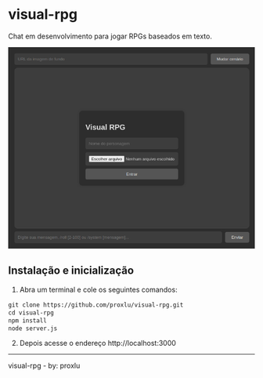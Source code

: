 # visual-rpg
Chat em desenvolvimento para jogar RPGs baseados em texto.

![2025-02-13-215140_798x651_scrot](2025-02-13-215140_798x651_scrot.png)

## Instalação e inicialização
1. Abra um terminal e cole os seguintes comandos:
```
git clone https://github.com/proxlu/visual-rpg.git
cd visual-rpg
npm install
node server.js
```
2. Depois acesse o endereço http://localhost:3000

---
visual-rpg - by: proxlu
